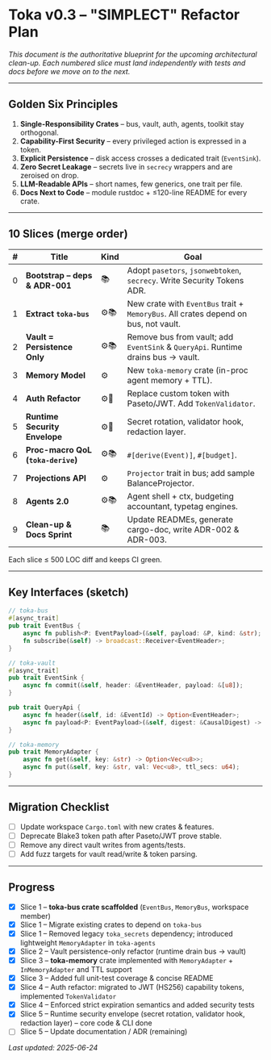# Toka v0.3 – "SIMPLECT" Refactor Plan

_This document is the authoritative blueprint for the upcoming architectural clean-up.  Each numbered slice must land independently with tests and docs before we move on to the next._

---

## Golden Six Principles

1. **Single-Responsibility Crates** – bus, vault, auth, agents, toolkit stay orthogonal.  
2. **Capability-First Security** – every privileged action is expressed in a token.  
3. **Explicit Persistence** – disk access crosses a dedicated trait (`EventSink`).  
4. **Zero Secret Leakage** – secrets live in `secrecy` wrappers and are zeroised on drop.  
5. **LLM-Readable APIs** – short names, few generics, one trait per file.  
6. **Docs Next to Code** – module rustdoc + ≤120-line README for every crate.

---

## 10 Slices (merge order)

| # | Title | Kind | Goal |
|---|-------|------|------|
| 0 | **Bootstrap – deps & ADR-001** | 📚 | Adopt `pasetors`, `jsonwebtoken`, `secrecy`. Write Security Tokens ADR. |
| 1 | **Extract `toka-bus`** | ⚙📚 | New crate with `EventBus` trait + `MemoryBus`. All crates depend on bus, not vault. |
| 2 | **Vault = Persistence Only** | ⚙📚 | Remove bus from vault; add `EventSink` & `QueryApi`. Runtime drains bus → vault. |
| 3 | **Memory Model** | ⚙ | New `toka-memory` crate (in-proc agent memory + TTL). |
| 4 | **Auth Refactor** | ⚙🔐 | Replace custom token with Paseto/JWT. Add `TokenValidator`. |
| 5 | **Runtime Security Envelope** | ⚙🔐 | Secret rotation, validator hook, redaction layer. |
| 6 | **Proc-macro QoL (`toka-derive`)** | ⚙📚 | `#[derive(Event)]`, `#[budget]`. |
| 7 | **Projections API** | ⚙ | `Projector` trait in bus; add sample BalanceProjector. |
| 8 | **Agents 2.0** | ⚙📚 | Agent shell + ctx, budgeting accountant, typetag engines. |
| 9 | **Clean-up & Docs Sprint** | 📚 | Update READMEs, generate cargo-doc, write ADR-002 & ADR-003.

Each slice ≤ 500 LOC diff and keeps CI green.

---

## Key Interfaces (sketch)

```rust
// toka-bus
#[async_trait]
pub trait EventBus {
    async fn publish<P: EventPayload>(&self, payload: &P, kind: &str);
    fn subscribe(&self) -> broadcast::Receiver<EventHeader>;
}

// toka-vault
#[async_trait]
pub trait EventSink {
    async fn commit(&self, header: &EventHeader, payload: &[u8]);
}

pub trait QueryApi {
    async fn header(&self, id: &EventId) -> Option<EventHeader>;
    async fn payload<P: EventPayload>(&self, digest: &CausalDigest) -> Option<P>;
}

// toka-memory
pub trait MemoryAdapter {
    async fn get(&self, key: &str) -> Option<Vec<u8>>;
    async fn put(&self, key: &str, val: Vec<u8>, ttl_secs: u64);
}
```

---

## Migration Checklist

- [ ] Update workspace `Cargo.toml` with new crates & features.  
- [ ] Deprecate Blake3 token path after Paseto/JWT prove stable.  
- [ ] Remove any direct vault writes from agents/tests.  
- [ ] Add fuzz targets for vault read/write & token parsing.

---

## Progress

- [x] Slice 1 – **toka-bus crate scaffolded** (`EventBus`, `MemoryBus`, workspace member)
- [x] Slice 1 – Migrate existing crates to depend on `toka-bus`
- [x] Slice 1 – Removed legacy `toka_secrets` dependency; introduced lightweight `MemoryAdapter` in `toka-agents`
- [x] Slice 2 – Vault persistence-only refactor (runtime drain bus → vault)
- [x] Slice 3 – **toka-memory** crate implemented with `MemoryAdapter` + `InMemoryAdapter` and TTL support
- [x] Slice 3 – Added full unit-test coverage & concise README
- [x] Slice 4 – Auth refactor: migrated to JWT (HS256) capability tokens, implemented `TokenValidator`
- [x] Slice 4 – Enforced strict expiration semantics and added security tests
- [x] Slice 5 – Runtime security envelope (secret rotation, validator hook, redaction layer) – core code & CLI done
- [ ] Slice 5 – Update documentation / ADR (remaining)

_Last updated: 2025-06-24_ 